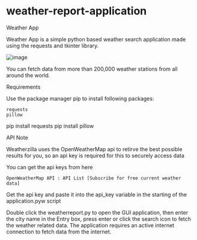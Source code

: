 # weather-report-application
Weather App

Weather App is a simple python based weather search application made using the requests and tkinter library.

![image](https://user-images.githubusercontent.com/86997363/132335657-65795347-3034-44ce-a87b-0c112202b9a0.png)

You can fetch data from more than 200,000 weather stations from all around the world.

Requirements

Use the package manager pip to install following packages:

    requests
    pillow

pip install requests
pip install pillow

API Note

Weatherzilla uses the OpenWeatherMap api to retirve the best possible results for you, so an api key is required for this to securely access data

You can get the api keys from here

    OpenWeatherMap API : API List [Subscribe for free current weather data]

Get the api key and paste it into the api_key variable in the starting of the application.pyw script

Double click the weatherreport.py to open the GUI application, then enter the city name in the Entry box, press enter or click the search icon to fetch the weather related data. The application requires an active internet connection to fetch data from the internet.
